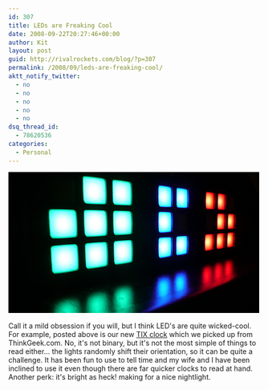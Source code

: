 ```yaml
---
id: 307
title: LEDs are Freaking Cool
date: 2008-09-22T20:27:46+00:00
author: Kit
layout: post
guid: http://rivalrockets.com/blog/?p=307
permalink: /2008/09/leds-are-freaking-cool/
aktt_notify_twitter:
  - no
  - no
  - no
  - no
  - no
dsq_thread_id:
  - 78620536
categories:
  - Personal
---
```

<img title="8:57 see?" alt="LED Heaven" src="/content/2008/09/2881155428_6a4e98a666.jpg" />

Call it a mild obsession if you will, but I think LED's are quite wicked-cool.  For example, posted above is our new [TIX clock](http://www.thinkgeek.com/homeoffice/lights/7437/) which we picked up from ThinkGeek.com.  No, it's not binary, but it's not the most simple of things to read either... the lights randomly shift their orientation, so it can be quite a challenge.  It has been fun to use to tell time and my wife and I have been inclined to use it even though there are far quicker clocks to read at hand.  Another perk: it's bright as heck! making for a nice nightlight.